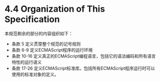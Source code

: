 # 4.4 Organization of This Specification
本规范剩余的部分的内容组织如下：

- 条款 5 定义贯穿整个规范的记号规则
- 条款 6-9 定义ECMAScript程序的运行环境
- 条款 10-16 定义真正的ECMAScript编程语言，包括它的语法编码和所有语言特性的运行语义
- 条款 17-26 定义ECMAScript标准库。包括所有ECMAScript程序运行时可以使用的标准对象的定义。